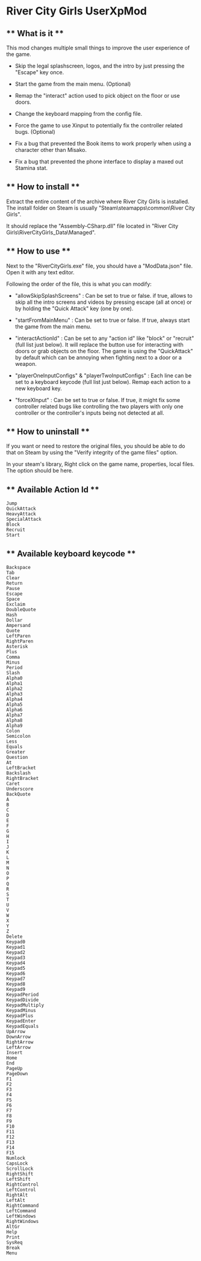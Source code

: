 # River City Girls UserXpMod

## ** What is it **

This mod changes multiple small things to improve the user experience of the game.

- Skip the legal splashscreen, logos, and the intro by just pressing the "Escape" key once.

- Start the game from the main menu. (Optional)

- Remap the "interact" action used to pick object on the floor or use doors.

- Change the keyboard mapping from the config file.

- Force the game to use Xinput to potentially fix the controller related bugs. (Optional)

- Fix a bug that prevented the Book items to work properly when using a character other than Misako.

- Fix a bug that prevented the phone interface to display a maxed out Stamina stat.


## ** How to install **

Extract the entire content of the archive where River City Girls is installed.
The install folder on Steam is usually "Steam\steamapps\common\River City Girls".

It should replace the "Assembly-CSharp.dll" file located in "River City Girls\RiverCityGirls_Data\Managed".


## ** How to use **

Next to the "RiverCityGirls.exe" file, you should have a "ModData.json" file.
Open it with any text editor. 

Following the order of the file, this is what you can modify:

- "allowSkipSplashScreens" : Can be set to true or false. if true, allows to skip all the intro screens and videos by pressing escape (all at once) or by holding the "Quick Attack" key (one by one).

- "startFromMainMenu" : Can be set to true or false. If true, always start the game from the main menu.

- "interactActionId" : Can be set to any "action id" like "block" or "recruit" (full list just below). It will replace the button use for interacting with doors or grab objects on the floor. The game is using the "QuickAttack" by default which can be annoying when fighting next to a door or a weapon.

- "playerOneInputConfigs" & "playerTwoInputConfigs" : Each line can be set to a keyboard keycode (full list just below). Remap each action to a new keyboard key.

- "forceXInput" : Can be set to true or false. If true, it might fix some controller related bugs like controlling the two players with only one controller or the controller's inputs being not detected at all.


## ** How to uninstall **

If you want or need to restore the original files, you should be able to do that on Steam by using the "Verify integrity of the game files" option.

In your steam's library, Right click on the game name, properties, local files. The option should be here.


## ** Available Action Id **

```
Jump
QuickAttack
HeavyAttack
SpecialAttack
Block
Recruit
Start
```


## ** Available keyboard keycode **

```
Backspace
Tab
Clear
Return
Pause
Escape
Space
Exclaim
DoubleQuote
Hash
Dollar
Ampersand
Quote
LeftParen
RightParen
Asterisk
Plus
Comma
Minus
Period
Slash
Alpha0
Alpha1
Alpha2
Alpha3
Alpha4
Alpha5
Alpha6
Alpha7
Alpha8
Alpha9
Colon
Semicolon
Less
Equals
Greater
Question
At
LeftBracket
Backslash
RightBracket
Caret
Underscore
BackQuote
A
B
C
D
E
F
G
H
I
J
K
L
M
N
O
P
Q
R
S
T
U
V
W
X
Y
Z
Delete
Keypad0
Keypad1
Keypad2
Keypad3
Keypad4
Keypad5
Keypad6
Keypad7
Keypad8
Keypad9
KeypadPeriod
KeypadDivide
KeypadMultiply
KeypadMinus
KeypadPlus
KeypadEnter
KeypadEquals
UpArrow
DownArrow
RightArrow
LeftArrow
Insert
Home
End
PageUp
PageDown
F1
F2
F3
F4
F5
F6
F7
F8
F9
F10
F11
F12
F13
F14
F15
Numlock
CapsLock
ScrollLock
RightShift
LeftShift
RightControl
LeftControl
RightAlt
LeftAlt
RightCommand
LeftCommand
LeftWindows
RightWindows
AltGr
Help
Print
SysReq
Break
Menu
```

